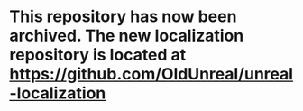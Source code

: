 # This repository has now been archived. The new localization repository is located at https://github.com/OldUnreal/unreal-localization
